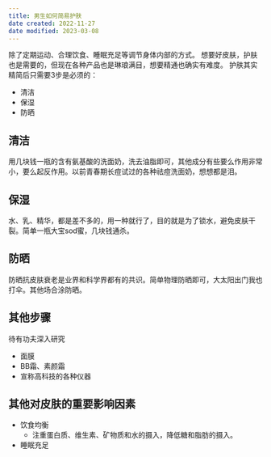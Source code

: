 ```yaml
---
title: 男生如何简易护肤
date created: 2022-11-27
date modified: 2023-03-08
---
```


除了定期运动、合理饮食、睡眠充足等调节身体内部的方式。
想要好皮肤，护肤也是需要的，但现在各种产品也是琳琅满目，想要精通也确实有难度。
护肤其实精简后只需要3步是必须的：

- 清洁
- 保湿
- 防晒

## 清洁

用几块钱一瓶的含有氨基酸的洗面奶，洗去油脂即可，其他成分有些要么作用非常小，要么起反作用。以前青春期长痘试过的各种祛痘洗面奶，想想都是泪。

## 保湿

水、乳、精华，都是差不多的，用一种就行了，目的就是为了锁水，避免皮肤干裂。简单一瓶大宝sod蜜，几块钱通杀。

## 防晒

防晒抗皮肤衰老是业界和科学界都有的共识。简单物理防晒即可，大太阳出门我也打伞。其他场合涂防晒。

## 其他步骤

待有功夫深入研究

- 面膜
- BB霜、素颜霜
- 宣称高科技的各种仪器

## 其他对皮肤的重要影响因素

- 饮食均衡
	- 注重蛋白质、维生素、矿物质和水的摄入，降低糖和脂肪的摄入。
- 睡眠充足
